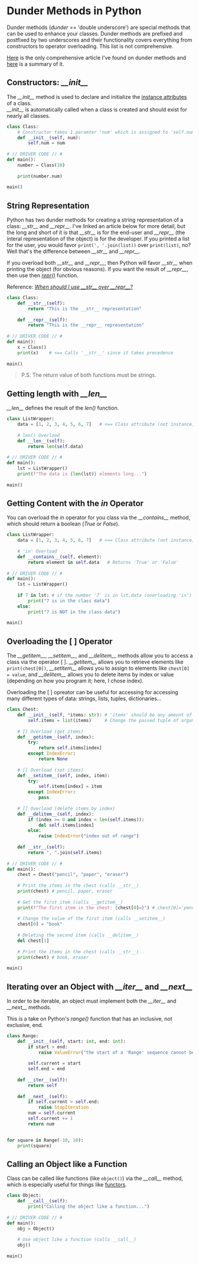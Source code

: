 # Dunder Methods in Python
Dunder methods (_dunder_ == 'double underscore') are special methods that can be used to enhance your classes. Dunder methods are prefixed and postfixed by two underscores
and their functionality covers everything from constructors to operator overloading. This list is not comprehensive.

[Here](https://levelup.gitconnected.com/python-dunder-methods-ea98ceabad15) is the only comprehensive article I've found on dunder methods and [here](https://dbader.org/blog/python-dunder-methods) is a summary of it.

## Constructors: _\_\_init\_\__
The _\_\_init\_\__ method is used to declare and initialize the [instance attributes](https://github.com/EthanC2/Notes-and-Writeups/blob/main/Python/Object-oriented%20Programming/Classes.md#instance-attributes) of a class. <br />
_\_\_init\_\__ is automatically called when a class is created and should exist for nearly all classes.

```Python
class Class:
    # Constructor takes 1 paramter 'num' which is assigned to 'self.num'
    def __init__(self, num):
        self.num = num
      
# // DRIVER CODE // #
def main():
    number = Class(10)
    
    print(number.num)
    
main()
```

## String Representation
Python has two dunder methods for creating a string representation of a class: _\_\_str\_\__ and _\_\_repr\_\__. I've linked an article below for more detail,
but the long and short of it is that _\_\_str\_\__ is for the end-user and _\_\_repr\_\__ (the interal representation of the object) is for the developer. If you 
printed a list for the user, you would favor `print(', '.join(list))` over `print(list)`, no? Well that's the difference between _\_\_str\_\__ and _\_\_repr\_\__.

If you overload both _\_\_str\_\__ and _\_\_repr\_\__, then Python will favor _\_\_str\_\__ when printing the object (for obvious reasons). If you want the result
of _\_\_repr\_\__, then use then [_repr()_](https://www.programiz.com/python-programming/methods/built-in/repr) function.

Reference: [_When should I use \_\_str\_\_ over \_\_repr\_\_?_](https://stackoverflow.com/questions/1436703/what-is-the-difference-between-str-and-repr)

```Python
class Class:
    def __str__(self):
        return "This is the __str__ representation"
        
    def __repr__(self):
        return "This is the __repr__ representation"
     
# // DRIVER CODE // # 
def main():
    x = Class()
    print(x)    # <== Calls '__str__' since it takes precedence
    
main()
```
> P.S. The return value of both functions must be strings.

## Getting length with _\_\_len\_\__
_\_\_len\_\__ defines the result of the _len()_ function.

```Python
class ListWrapper:
    data = [1, 2, 3, 4, 5, 6, 7]   # <== Class attribute (not instance)
    
    # len() Overload
    def __len__(self):
        return len(self.data)
      
# // DRIVER CODE // #
def main():
    lst = ListWrapper()
    print(f"The data is {len(lst)} elements long...")
    
main()
```

## Getting Content with the _in_ Operator
You can overload the _in_ operator for you class via the _\_\_contains\_\__ method, which should return a boolean (_True_ or _False_).

```Python
class ListWrapper:
    data = [1, 2, 3, 4, 5, 6, 7]   # <== Class attribute (not instance)
       
    # 'in' Overload 
    def __contains__(self, element):
        return element in self.data   # Returns 'True' or 'False'
      
# // DRIVER CODE // #
def main():
    lst = ListWrapper()
    
    if 7 in lst: # if the number '7' is in lst.data (overloading 'in')
        print("7 is in the class data")
    else:
        print("7 is NOT in the class data")
    
main()
```

## Overloading the \[ \] Operator
The _\_\_getitem\_\__, _\_\_setitem\_\__, and _\_\_delitem\_\__  methods allow you to access a class via the operator \[ \]. _\_\_getitem\_\__ allows you to retrieve elements like 
`print(chest[0])`,  _\_\_setitem\_\__ allows you to assign to elements like `chest[0] = value`, and  _\_\_delitem\_\__ allows you to delete items by index or value (depending
on how you program it; here, I chose index).

Overloading the \[ \] opreator can be useful for accessing for accessing many different types of data: strings, lists, tuples, dictionaries...
```Python
class Chest:
    def __init__(self, *items: str): # 'items' should be any amount of strings)
        self.items = list(items)     # Change the passed tuple of arguments into a list
    
    # [] Overload (get items)
    def __getitem__(self, index):
        try:
            return self.items[index]
        except IndexError:
            return None
    
    # [] Overload (set items)
    def __setitem__(self, index, item):
        try:
            self.items[index] = item 
        except IndexError:
            pass
        
    # [] Overload (delete items by index)
    def __delitem__(self, index):
        if (index >= 0 and index < len(self.items)):
            del self.items[index]
        else:
            raise IndexError("index out of range")
    
    def __str__(self):
        return ", ".join(self.items)
     
# // DRIVER CODE // # 
def main():
    chest = Chest("pencil", "paper", "eraser")
    
    # Print the items in the chest (calls __str__)
    print(chest) # pencil, paper, eraser
    
    # Get the first item (calls __getitem__)
    print(f"The first item in the chest: {chest[0]=}") # chest[0]='pencil'
    
    # Change the value of the first item (calls __setitem__)
    chest[0] = "book"
    
    # Deleting the second item (calls __delitem__)
    del chest[1]
    
    # Print the items in the chest (calls __str__)
    print(chest) # book, eraser
    
main()
```

## Iterating over an Object with _\_\_iter\_\__ and _\_\_next\_\__
In order to be iterable, an object must implement both the _\_\_iter\_\__ and _\_\_next\_\__ methods. <br />

This is a take on Python's _range()_ function that has an inclusive, not exclusive, end.
```Python
class Range:
    def __init__(self, start: int, end: int):
        if start > end:
            raise ValueError("the start of a 'Range' sequence cannot be greater than the end")
        
        self.current = start
        self.end = end
        
    def __iter__(self):
        return self
        
    def __next__(self):
        if self.current > self.end:
            raise StopIteration
        num = self.current 
        self.current += 1
        return num
        

for square in Range(-10, 10):
    print(square)
```

## Calling an Object like a Function
Class can be called like functions (like `object()`) via the _\_\_call\_\__ method, which is especially useful for things like [functors](https://www.geeksforgeeks.org/functors-use-python/).

```Python
class Object:
    def __call__(self):
        print("Calling the object like a function...")
      
# // DRIVER CODE // #
def main():
    obj = Object()
    
    # Use object like a function (calls __call__)
    obj()
    
main()
```
